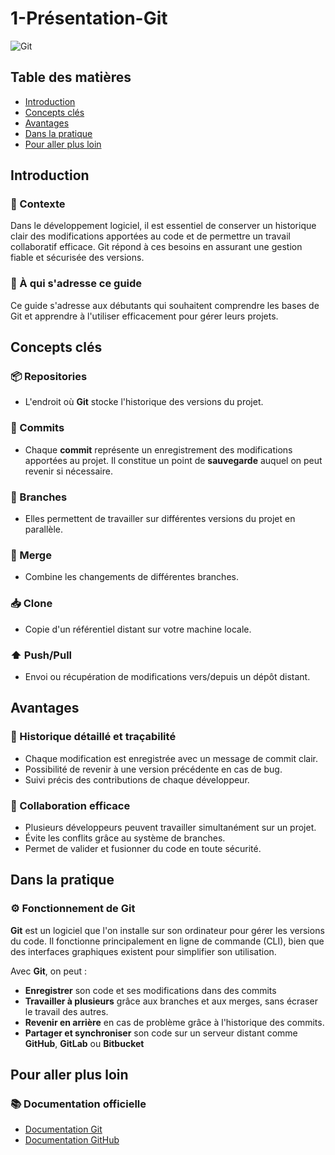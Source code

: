 # 1-Présentation-Git
![Git](https://git-scm.com/images/logos/downloads/Git-Icon-1788C.png)

## Table des matières
- [Introduction](#introduction)
- [Concepts clés](#concepts-clés)
- [Avantages](#avantages)
- [Dans la pratique](#dans-la-pratique)
- [Pour aller plus loin](#pour-aller-plus-loin)

## Introduction
### 🎯 Contexte
Dans le développement logiciel, il est essentiel de conserver un historique clair des modifications apportées au code et de permettre un travail collaboratif efficace. Git répond à ces besoins en assurant une gestion fiable et sécurisée des versions.

### 📝 À qui s'adresse ce guide
Ce guide s'adresse aux débutants qui souhaitent comprendre les bases de Git et apprendre à l'utiliser efficacement pour gérer leurs projets.

## Concepts clés
### 📦 Repositories
- L'endroit où **Git** stocke l'historique des versions du projet.

### 💾 Commits
- Chaque **commit** représente un enregistrement des modifications apportées au projet. Il constitue un point de **sauvegarde** auquel on peut revenir si nécessaire.

### 🌿 Branches
- Elles permettent de travailler sur différentes versions du projet en parallèle.

### 🔄 Merge
- Combine les changements de différentes branches.

### 📥 Clone
- Copie d'un référentiel distant sur votre machine locale.

### ⬆️ Push/Pull
- Envoi ou récupération de modifications vers/depuis un dépôt distant.

## Avantages
### 📜 Historique détaillé et traçabilité
- Chaque modification est enregistrée avec un message de commit clair.
- Possibilité de revenir à une version précédente en cas de bug.
- Suivi précis des contributions de chaque développeur.

### 👥 Collaboration efficace
- Plusieurs développeurs peuvent travailler simultanément sur un projet.
- Évite les conflits grâce au système de branches.
- Permet de valider et fusionner du code en toute sécurité.

## Dans la pratique
### ⚙️ Fonctionnement de Git
**Git** est un logiciel que l'on installe sur son ordinateur pour gérer les versions du code. Il fonctionne principalement en ligne de commande (CLI), bien que des interfaces graphiques existent pour simplifier son utilisation.

Avec **Git**, on peut :
- **Enregistrer** son code et ses modifications dans des commits
- **Travailler à plusieurs** grâce aux branches et aux merges, sans écraser le travail des autres.
- **Revenir en arrière** en cas de problème grâce à l'historique des commits.
- **Partager et synchroniser** son code sur un serveur distant comme **GitHub**, **GitLab** ou **Bitbucket**

## Pour aller plus loin
### 📚 Documentation officielle
- [Documentation Git](https://git-scm.com/docs)
- [Documentation GitHub](https://docs.github.com/fr)